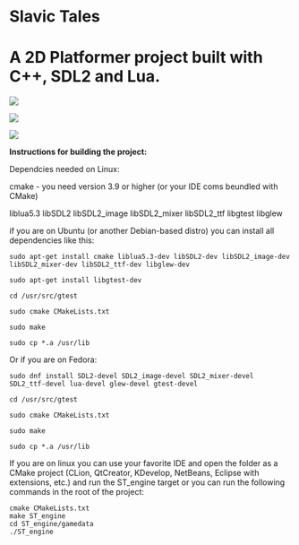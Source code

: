 <b>Slavic Tales</b>
===================

A 2D Platformer project built with C++, SDL2 and Lua.
=====================================================

![](http://github.com/maximAtanasov/slavicTales/ST_engine/docs/screenshots/screenshot1.png)

![](http://github.com/maximAtanasov/slavicTales/ST_engine/docs/screenshots/screenshot2.png)

![](http://github.com/maximAtanasov/slavicTales/ST_engine/docs/screenshots/screenshot3.png)

<b>Instructions for building the project:</b>

Dependcies needed on Linux:

cmake - you need version 3.9 or higher (or your IDE coms beundled with CMake)

liblua5.3
libSDL2
libSDL2_image
libSDL2_mixer
libSDL2_ttf
libgtest
libglew

if you are on Ubuntu (or another Debian-based distro) you can install all dependencies like this:
```
sudo apt-get install cmake liblua5.3-dev libSDL2-dev libSDL2_image-dev libSDL2_mixer-dev libSDL2_ttf-dev libglew-dev

sudo apt-get install libgtest-dev

cd /usr/src/gtest

sudo cmake CMakeLists.txt

sudo make

sudo cp *.a /usr/lib
```

Or if you are on Fedora:
```
sudo dnf install SDL2-devel SDL2_image-devel SDL2_mixer-devel SDL2_ttf-devel lua-devel glew-devel gtest-devel

cd /usr/src/gtest

sudo cmake CMakeLists.txt

sudo make

sudo cp *.a /usr/lib
```

If you are on linux you can use your favorite IDE and open the folder as a CMake project
(CLion, QtCreator, KDevelop, NetBeans, Eclipse with extensions, etc.) and run the ST_engine target or you can run the following commands in the root of the project:
```
cmake CMakeLists.txt
make ST_engine
cd ST_engine/gamedata
./ST_engine
```
